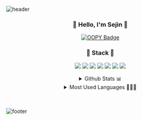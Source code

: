![header](https://capsule-render.vercel.app/api?type=waving)



<div align="center">
     <h3> 💙 Hello, I'm Sejin 💙 </h3>

<!-- [![Linkedin Badge](https://img.shields.io/badge/-LinkedIn-blue?style=flat-square&logo=Linkedin&logoColor=white&link=https://www.linkedin.com/in/threegenie/)](https://www.linkedin.com/in/threegenie/) -->
[![OOPY Badge](https://img.shields.io/badge/Resume-890596?style=flat-square&logo=Riseup&logoColor=white&link=https://chip-curio-011.notion.site/Sejin-0240eecbd5ee4d52859b974ee28d2367)](https://chip-curio-011.notion.site/Sejin-0240eecbd5ee4d52859b974ee28d2367)
     
  </div>

<div align="center">
  <h3> 💙 Stack 💙 </h3>
  
<img src="https://img.shields.io/badge/Python-2541B2?style=flat-square&logo=Python&logoColor=white"/></a>
<img src="https://img.shields.io/badge/Tensorflow-FF7600?style=flat-square&logo=Tensorflow&logoColor=white"/></a> 
<img src="https://img.shields.io/badge/HTML5-E34F26?style=flat-square&logo=HTML5&logoColor=white"/></a>
<img src="https://img.shields.io/badge/CSS3-1572B6?style=flat-square&logo=CSS3&logoColor=white"/></a> 
<img src="https://img.shields.io/badge/Django-66DE93?style=flat-square&logo=Django&logoColor=white"/></a>
<img src="https://img.shields.io/badge/PostgreSQL-FFD523?style=flat-square&logo=PostgreSQL&logoColor=white"/></a> 
<img src="https://img.shields.io/badge/C/C++-C490E4?style=flat-square&logo=c%2B%2B&logoColor=white"/></a> 

  
  </div>

<div align="center"; float:left;>

<details>
<summary> Github Stats 📊 </summary>
<div markdown="1">       

[![Sejin Kim's Github Stats](https://github-readme-stats.vercel.app/api?username=threegenie&show_icons=true&theme=buefy)](https://github.com/threegenie/github-readme-stats)

</div>
</details>
  </div>

<div align="center";float:left;>
<details>
<summary> Most Used Languages 💁🏻‍♀️ </summary>
<div markdown="1">       

[![Top Langs](https://github-readme-stats.vercel.app/api/top-langs/?username=threegenie&theme=buefy)](https://github.com/threegenie)
     


</div>
</details>
  </div> 

<br></br>
![footer](https://capsule-render.vercel.app/api?type=waving&reversal=true)

